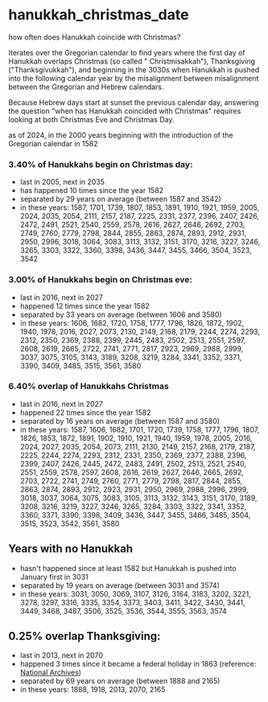 # hanukkah_christmas_date

how often does Hanukkah coincide with Christmas?

Iterates over the Gregorian calendar to find years where the first day of Hanukkah overlaps Christmas (so called "
Christmisakkah"), Thanksgiving ("Thanksgivukkah"), and beginning in the 3030s when Hanukkah is pushed into the following
calendar year by the misalignment between misalignment between the Gregorian and Hebrew calendars.

Because Hebrew days start at sunset the previous calendar day, answering the question "when has Hanukkah coincided with
Christmas" requires looking at both Christmas Eve and Christmas Day. 

as of 2024, in the 2000 years beginning with the introduction of the Gregorian calendar in 1582

### 3.40% of Hanukkahs begin on Christmas day:

* last in 2005, next in 2035
* has happened 10 times since the year 1582
* separated by 29 years on average (between 1587 and 3542)
* in these years: 1587, 1701, 1739, 1807, 1853, 1891, 1910, 1921, 1959, 2005, 2024, 2035, 2054, 2111, 2157, 2187, 2225, 2331, 2377, 2396, 2407, 2426, 2472, 2491, 2521, 2540, 2559, 2578, 2616, 2627, 2646, 2692, 2703, 2749, 2760, 2779, 2798, 2844, 2855, 2863, 2874, 2893, 2912, 2931, 2950, 2996, 3018, 3064, 3083, 3113, 3132, 3151, 3170, 3216, 3227, 3246, 3265, 3303, 3322, 3360, 3398, 3436, 3447, 3455, 3466, 3504, 3523, 3542

### 3.00% of Hanukkahs begin on Christmas eve:
* last in 2016, next in 2027
* happened 12 times since the year 1582
* separated by 33 years on average (between 1606 and 3580)
* in these years: 1606, 1682, 1720, 1758, 1777, 1796, 1826, 1872, 1902, 1940, 1978, 2016, 2027, 2073, 2130, 2149, 2168, 2179, 2244, 2274, 2293, 2312, 2350, 2369, 2388, 2399, 2445, 2483, 2502, 2513, 2551, 2597, 2608, 2619, 2665, 2722, 2741, 2771, 2817, 2923, 2969, 2988, 2999, 3037, 3075, 3105, 3143, 3189, 3208, 3219, 3284, 3341, 3352, 3371, 3390, 3409, 3485, 3515, 3561, 3580

### 6.40% overlap of Hanukkahs Christmas

* last in 2016, next in 2027
* happened 22 times since the year 1582
* separated by 16 years on average (between 1587 and 3580)
 * in these years: 1587, 1606, 1682, 1701, 1720, 1739, 1758, 1777, 1796, 1807, 1826, 1853, 1872, 1891, 1902, 1910, 1921, 1940, 1959, 1978, 2005, 2016, 2024, 2027, 2035, 2054, 2073, 2111, 2130, 2149, 2157, 2168, 2179, 2187, 2225, 2244, 2274, 2293, 2312, 2331, 2350, 2369, 2377, 2388, 2396, 2399, 2407, 2426, 2445, 2472, 2483, 2491, 2502, 2513, 2521, 2540, 2551, 2559, 2578, 2597, 2608, 2616, 2619, 2627, 2646, 2665, 2692, 2703, 2722, 2741, 2749, 2760, 2771, 2779, 2798, 2817, 2844, 2855, 2863, 2874, 2893, 2912, 2923, 2931, 2950, 2969, 2988, 2996, 2999, 3018, 3037, 3064, 3075, 3083, 3105, 3113, 3132, 3143, 3151, 3170, 3189, 3208, 3216, 3219, 3227, 3246, 3265, 3284, 3303, 3322, 3341, 3352, 3360, 3371, 3390, 3398, 3409, 3436, 3447, 3455, 3466, 3485, 3504, 3515, 3523, 3542, 3561, 3580

## Years with no Hanukkah
* hasn't happened since at least 1582 but Hanukkah is pushed into January first in 3031
* separated by 19 years on average (between 3031 and 3574)
* in these years: 3031, 3050, 3069, 3107, 3126, 3164, 3183, 3202, 3221, 3278, 3297, 3316, 3335, 3354, 3373, 3403, 3411, 3422, 3430, 3441, 3449, 3468, 3487, 3506, 3525, 3536, 3544, 3555, 3563, 3574

## 0.25% overlap Thanksgiving:
* last in 2013, next in 2070
* happened 3 times since it became a federal holiday in 1863 (reference: [National Archives](https://prologue.blogs.archives.gov/2023/11/20/thanksgiving-as-a-federal-holiday/))
* separated by 69 years on average (between 1888 and 2165)
* in these years: 1888, 1918, 2013, 2070, 2165
